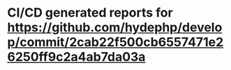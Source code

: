 # CI/CD generated reports for https://github.com/hydephp/develop/commit/2cab22f500cb6557471e26250ff9c2a4ab7da03a
